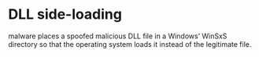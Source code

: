 # **DLL side-loading**
malware places a spoofed malicious DLL file in a Windows’ WinSxS directory so that the operating system loads it instead of the legitimate file.
